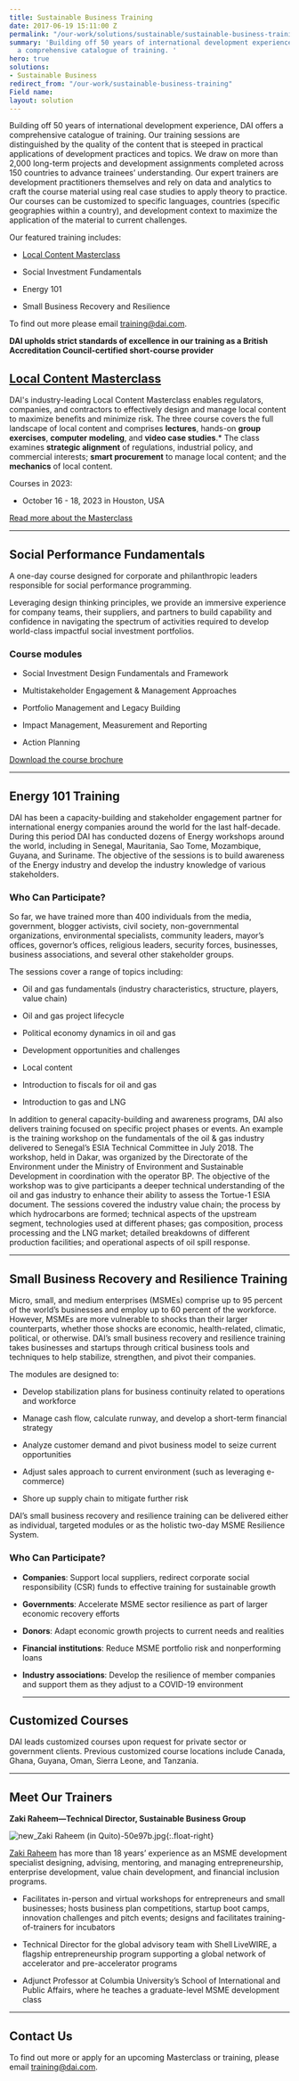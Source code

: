 ```yaml
---
title: Sustainable Business Training
date: 2017-06-19 15:11:00 Z
permalink: "/our-work/solutions/sustainable/sustainable-business-training"
summary: 'Building off 50 years of international development experience, DAI offers
  a comprehensive catalogue of training. '
hero: true
solutions:
- Sustainable Business
redirect_from: "/our-work/sustainable-business-training"
Field name: 
layout: solution
---
```


Building off 50 years of international development experience, DAI offers a comprehensive catalogue of training. Our training sessions are distinguished by the quality of the content that is steeped in practical applications of development practices and topics. We draw on more than 2,000 long-term projects and development assignments completed across 150 countries to advance trainees’ understanding. Our expert trainers are development practitioners themselves and rely on data and analytics to craft the course material using real case studies to apply theory to practice. Our courses can be customized to specific languages, countries (specific geographies within a country), and development context to maximize the application of the material to current challenges.

Our featured training includes:

* [Local Content Masterclass](/our-work/solutions/sustainable/training/master-class)

* Social Investment Fundamentals

* Energy 101

* Small Business Recovery and Resilience

To find out more please email [training@dai.com](mailto:training@dai.com).

**DAI upholds strict standards of excellence in our training as a British Accreditation Council-certified short-course provider**

## [Local Content Masterclass](http://www.dai.com/masterclass)

DAI's industry-leading Local Content Masterclass enables regulators, companies, and contractors to effectively design and manage local content to maximize benefits and minimize risk. The three course covers the full landscape of local content and comprises **lectures**, hands-on **group exercises**, **computer modeling**, and **video case studies**.\* The class examines **strategic alignment** of regulations, industrial policy, and commercial interests; **smart procurement** to manage local content; and the **mechanics** of local content.

Courses in 2023:

* October 16 - 18, 2023 in Houston, USA

[Read more about the Masterclass](http://www.dai.com/masterclass)

<hr>

## Social Performance Fundamentals

A one-day course designed for corporate and philanthropic leaders responsible for social performance programming.

Leveraging design thinking principles, we provide an immersive experience for company teams, their suppliers, and partners to build capability and confidence in navigating the spectrum of activities required to develop world-class impactful social investment portfolios.

### Course modules

* Social Investment Design Fundamentals and Framework

* Multistakeholder Engagement & Management Approaches

* Portfolio Management and Legacy Building

* Impact Management, Measurement and Reporting

* Action Planning

[Download the course brochure](/uploads/DAI_Social_Investment_Fundamentals_2023-4f1591.pdf)

<hr>

## Energy 101 Training

DAI has been a capacity-building and stakeholder engagement partner for international energy companies around the world for the last half-decade. During this period DAI has conducted dozens of Energy workshops around the world, including in Senegal, Mauritania, Sao Tome, Mozambique, Guyana, and Suriname. The objective of the sessions is to build awareness of the Energy industry and develop the industry knowledge of various stakeholders.

### Who Can Participate?

So far, we have trained more than 400 individuals from the media, government, blogger activists, civil society, non-governmental organizations, environmental specialists, community leaders, mayor’s offices, governor’s offices, religious leaders, security forces, businesses, business associations, and several other stakeholder groups.

The sessions cover a range of topics including:

* Oil and gas fundamentals (industry characteristics, structure, players, value chain)

* Oil and gas project lifecycle

* Political economy dynamics in oil and gas

* Development opportunities and challenges

* Local content

* Introduction to fiscals for oil and gas

* Introduction to gas and LNG

In addition to general capacity-building and awareness programs, DAI also delivers training focused on specific project phases or events. An example is the training workshop on the fundamentals of the oil & gas industry delivered to Senegal’s ESIA Technical Committee in July 2018. The workshop, held in Dakar, was organized by the Directorate of the Environment under the Ministry of Environment and Sustainable Development in coordination with the operator BP. The objective of the workshop was to give participants a deeper technical understanding of the oil and gas industry to enhance their ability to assess the Tortue-1 ESIA document. The sessions covered the industry value chain; the process by which hydrocarbons are formed; technical aspects of the upstream segment, technologies used at different phases; gas composition, process processing and the LNG market; detailed breakdowns of different production facilities; and operational aspects of oil spill response.

<hr>

## Small Business Recovery and Resilience Training

Micro, small, and medium enterprises (MSMEs) comprise up to 95 percent of the world’s businesses and employ up to 60 percent of the workforce. However, MSMEs are more vulnerable to shocks than their larger counterparts, whether those shocks are economic, health-related, climatic, political, or otherwise. DAI’s small business recovery and resilience training takes businesses and startups through critical business tools and techniques to help stabilize, strengthen, and pivot their companies.

The modules are designed to:

* Develop stabilization plans for business continuity related to operations and workforce

* Manage cash flow, calculate runway, and develop a short-term financial strategy

* Analyze customer demand and pivot business model to seize current opportunities

* Adjust sales approach to current environment (such as leveraging e-commerce)

* Shore up supply chain to mitigate further risk

DAI’s small business recovery and resilience training can be delivered either as individual, targeted modules or as the holistic two-day MSME Resilience System.

### Who Can Participate?

* **Companies**: Support local suppliers, redirect corporate social responsibility (CSR) funds to effective training for sustainable growth

* **Governments**: Accelerate MSME sector resilience as part of larger economic recovery efforts

* **Donors**: Adapt economic growth projects to current needs and realities

* **Financial institutions**: Reduce MSME portfolio risk and nonperforming loans

* **Industry associations**: Develop the resilience of member companies and support them as they adjust to a COVID-19 environment
  <hr>

## Customized Courses

DAI leads customized courses upon request for private sector or government clients. Previous customized course locations include Canada, Ghana, Guyana, Oman, Sierra Leone, and Tanzania.

<hr>

## Meet Our Trainers

**Zaki Raheem—Technical Director, Sustainable Business Group**

![new_Zaki Raheem (in Quito)-50e97b.jpg](/uploads/Zaki%20Raheem.png){:.float-right}

[Zaki Raheem](https://www.dai.com/who-we-are/our-team/zaki-raheem) has more than 18 years’ experience as an MSME development specialist designing, advising, mentoring, and managing entrepreneurship, enterprise development, value chain development, and financial inclusion programs.

* Facilitates in-person and virtual workshops for entrepreneurs and small businesses; hosts business plan competitions, startup boot camps, innovation challenges and pitch events; designs and facilitates training-of-trainers for incubators

* Technical Director for the global advisory team with Shell LiveWIRE, a flagship entrepreneurship program supporting a global network of accelerator and pre-accelerator programs

* Adjunct Professor at Columbia University’s School of International and Public Affairs, where he teaches a graduate-level MSME development class

<hr>

## Contact Us

To find out more or apply for an upcoming Masterclass or training, please email [training@dai.com](mailto:training@dai.com).
